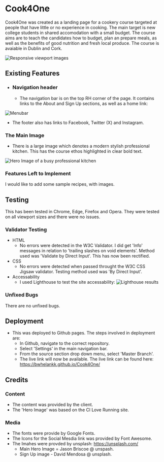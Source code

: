 # Cook4One

Cook4One was created as a landing page for a cookery course targeted at people that have little or no experience in cooking.  The main target is new college students in shared accomodation with a small budget. The course aims are to teach the candidates how to budget, plan an prepare meals, as well as the benefits of good nutrition and fresh local produce.  The course is avaiable in Dublin and Cork.

![Responsive viewport images](https://i.imgur.com/rQIDHy1.png)

## Existing Features

- ### Navigation header

  - The navigation bar is on the top RH corner of the page.  It contains links to the About and Sign Up sections, as well as a home link:

![Menubar](https://i.imgur.com/qk0PrvG.jpg)
  
- The footer also has links to Facebook, Twitter (X) and Instagram.
  
### The Main Image

- There is a large image which denotes a modern stylish professional kitchen.  This has the course ethos highlighted in clear bold text.

![Hero Image of a busy professional kitchen](https://i.imgur.com/pivoCpS.jpg)
  
### Features Left to Implement

I would like to add some sample recipes, with images.

## Testing

This has been tested in Chrome, Edge, Firefox and Opera. They were tested on all viewport sizes and there were no issues.

### Validator Testing

- HTML
  - No errors were detected in the W3C Validator. I did get 'Info' messages in relation to 'trailing slashes on void elements'. Method used was 'Validate by Direct Input'.  This has now been rectified.
- CSS
  - No errors were detected when passed throught the W3C CSS Jigsaw validator. Testing method used was 'By Direct Input'.
- Accessability
  - I used Lighthouse to test the site accessability:
 ![Lighthouse results](https://i.imgur.com/pJAcYzH.jpg)

### Unfixed Bugs

There are no unfixed bugs.

## Deployment

- This was deployed to Github pages.  The steps involved in deployment are:
  - In Github, navigate to the correct repository.
  - Select 'Settings' in the main navigation bar.
  - From the source section drop down menu, select 'Master Branch'.
  - The live link will now be available.
The live link can be found here: <https://bwhelankk.github.io/Cook4One/>

## Credits

### Content
 - The content was provided by the client. 
 - The 'Hero Image' was based on the CI Love Running site.

### Media
 - The fonts were provide by Google Fonts.
 - The Icons for the Social Mesdia link was  provided by Font Awesome.
- The Imahes were provded by unsplash: <https://unsplash.com/>
  - Main Hero Image = Jason Briscoe @ unspash.
  - Sign Up image - David Mendosa @ unsplash. 